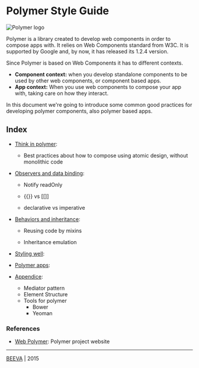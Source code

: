 # Polymer Style Guide

![Polymer logo](https://www.polymer-project.org/images/logos/lockup.svg "BEEVA")

Polymer is a library created to develop web components in order to compose apps with. It relies on Web Components standard from W3C. It is supported by Google and, by now, it has released its 1.2.4 version.

Since Polymer is based on Web Components it has to different contexts.
 
* **Component context:** when you develop standalone components to be used by other web components, or component based apps.
* **App context:** When you use web components to compose your app with, taking care on how they interact.

In this document we're going to introduce some common good practices for developing polymer components, also polymer based apps.

## Index

* [Think in polymer](Thinking-in-polymer.md):

  - Best practices about how to compose using atomic design, without monolithic code

* [Observers and data binding](data-binding-observers-listenes-md): 
  
  - Notify readOnly

  - {{}} vs [[]]

  - declarative vs imperative

* [Behaviors and inheritance](behaviors_and_inheritance.md):
  
  - Reusing code by mixins
  
  - Inheritance emulation

* [Styling well](Styling.md):

* [Polymer apps](polymer_apps.md):

* [Appendice](appendice.md):
  - Mediator pattern
  - Element Structure
  - Tools for polymer
    - Bower
    - Yeoman


### References

* [Web Polymer](https://www.polymer-project.org): Polymer project website

___

[BEEVA](http://www.beeva.com) | 2015
